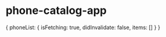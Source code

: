 # phone-catalog-app

{ 
    phoneList: {
        isFetching: true,
        didInvalidate: false,
        items: []
    }
}